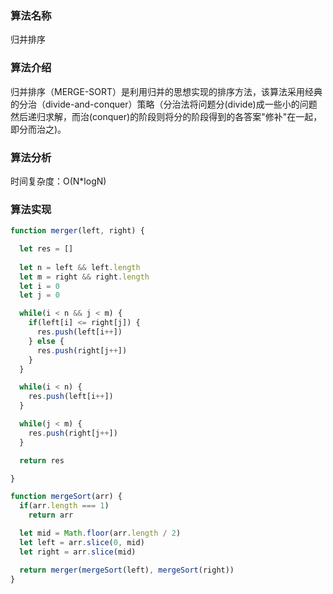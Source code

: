 ### 算法名称

归并排序

### 算法介绍

归并排序（MERGE-SORT）是利用归并的思想实现的排序方法，该算法采用经典的分治（divide-and-conquer）策略（分治法将问题分(divide)成一些小的问题然后递归求解，而治(conquer)的阶段则将分的阶段得到的各答案"修补"在一起，即分而治之)。

### 算法分析

时间复杂度：O(N*logN)

### 算法实现

```javascript
function merger(left, right) {

  let res = []
  
  let n = left && left.length
  let m = right && right.length
  let i = 0
  let j = 0

  while(i < n && j < m) {
    if(left[i] <= right[j]) {
      res.push(left[i++])
    } else {
      res.push(right[j++])
    }
  }

  while(i < n) {
    res.push(left[i++])
  }

  while(j < m) {
    res.push(right[j++])
  }

  return res

}

function mergeSort(arr) {
  if(arr.length === 1) 
    return arr

  let mid = Math.floor(arr.length / 2) 
  let left = arr.slice(0, mid)
  let right = arr.slice(mid)

  return merger(mergeSort(left), mergeSort(right))
}
```

